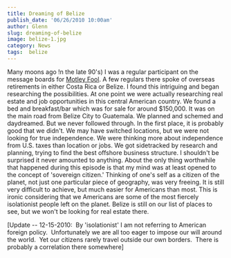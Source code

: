 ```yaml
---
title: Dreaming of Belize
publish_date: '06/26/2010 10:00am'
author: Glenn
slug: dreaming-of-belize
image: belize-1.jpg
category: News
tags:  belize
---
```

Many moons ago !n the late 90's) I was a regular participant on the message boards for [Motley Fool](http://fool.com). A few regulars there spoke of overseas retirements in either Costa Rica or Belize. I found this intriguing and began researching the possibilities. At one point we were actually researching real estate and job opportunities in this central American country. We found a bed and breakfast/bar which was for sale for around $150,000. It was on the main road from Belize City to Guatemala. We planned and schemed and daydreamed. But we never followed through. In the first place, it is probably good that we didn't. We may have switched locations, but we were not looking for true independence. We were thinking more about independence from U.S. taxes than location or jobs. We got sidetracked by research and planning, trying to find the best offshore business structure. I shouldn't be surprised it never amounted to anything. About the only thing worthwhile that happened during this episode is that my mind was at least opened to the concept of 'sovereign citizen.' Thinking of one's self as a citizen of the planet, not just one particular piece of geography, was very freeing. It is still very difficult to achieve, but much easier for Americans than most. This is ironic considering that we Americans are some of the most fiercely isolationist people left on the planet. Belize is still on our list of places to see, but we won't be looking for real estate there.

[Update -- 12-15-2010:  By 'isolationist' I am not referring to American foreign policy.  Unfortunately we are all too eager to impose our will around the world.  Yet our citizens rarely travel outside our own borders.  There is probably a correlation there somewhere]
